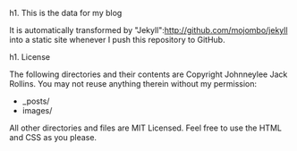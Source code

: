 h1. This is the data for my blog

It is automatically transformed by "Jekyll":http://github.com/mojombo/jekyll into a static site whenever I push this repository to GitHub.

h1. License

The following directories and their contents are Copyright Johnneylee Jack Rollins. You may not reuse anything therein without my permission:

* _posts/
* images/


All other directories and files are MIT Licensed. Feel free to use the HTML and CSS as you please.
